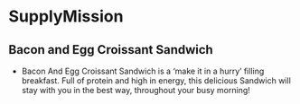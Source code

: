 # SupplyMission
## Bacon and Egg Croissant Sandwich
- Bacon And Egg Croissant Sandwich is a ‘make it in a hurry’ filling breakfast. Full of protein and high in energy, this delicious  Sandwich will stay with you in the best way, throughout your busy morning!